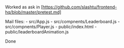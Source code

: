 Worked as ask in  [https://github.com/slashtu/frontend-hq/blob/master/pretest.md]

Mail files:
    - src/App.js
    - src/compnents/Leaderboard.js
    - src/compnents/Player.js
    - public/index.html
    - public/leaderboardAnimation.js

Done